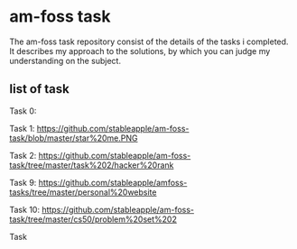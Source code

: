 # am-foss task
The am-foss task repository consist of  the details of the tasks i completed. It describes my approach to the solutions, by which you can judge my understanding on the subject.

## list of task 
Task 0:  

Task 1:   https://github.com/stableapple/am-foss-task/blob/master/star%20me.PNG

Task 2:   https://github.com/stableapple/am-foss-task/tree/master/task%202/hacker%20rank

Task 9:   https://github.com/stableapple/amfoss-tasks/tree/master/personal%20website

Task 10:  https://github.com/stableapple/am-foss-task/tree/master/cs50/problem%20set%202

Task 
